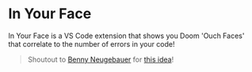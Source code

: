 # In Your Face

In Your Face is a VS Code extension that shows you Doom 'Ouch Faces' that correlate to the number of errors in your code!

> Shoutout to [Benny Neugebauer](https://twitter.com/bennycode) for [this idea](https://dev.to/bennycode/comment/1od37)!
